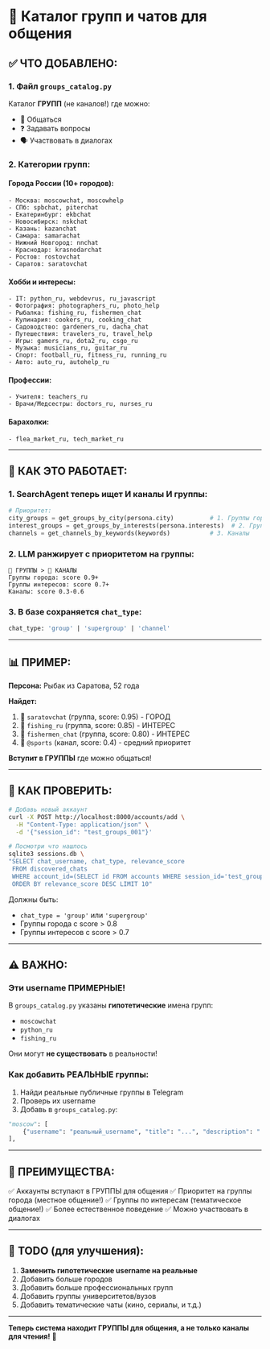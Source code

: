 # 💬 Каталог групп и чатов для общения

## ✅ ЧТО ДОБАВЛЕНО:

### **1. Файл `groups_catalog.py`**

Каталог **ГРУПП** (не каналов!) где можно:
- 💬 Общаться
- ❓ Задавать вопросы  
- 🗣️ Участвовать в диалогах

### **2. Категории групп:**

#### **Города России (10+ городов):**
```
- Москва: moscowchat, moscowhelp
- СПб: spbchat, piterchat
- Екатеринбург: ekbchat
- Новосибирск: nskchat
- Казань: kazanchat
- Самара: samarachat
- Нижний Новгород: nnchat
- Краснодар: krasnodarchat
- Ростов: rostovchat
- Саратов: saratovchat
```

#### **Хобби и интересы:**
```
- IT: python_ru, webdevrus, ru_javascript
- Фотография: photographers_ru, photo_help
- Рыбалка: fishing_ru, fishermen_chat
- Кулинария: cookers_ru, cooking_chat
- Садоводство: gardeners_ru, dacha_chat
- Путешествия: travelers_ru, travel_help
- Игры: gamers_ru, dota2_ru, csgo_ru
- Музыка: musicians_ru, guitar_ru
- Спорт: football_ru, fitness_ru, running_ru
- Авто: auto_ru, autohelp_ru
```

#### **Профессии:**
```
- Учителя: teachers_ru
- Врачи/Медсестры: doctors_ru, nurses_ru
```

#### **Барахолки:**
```
- flea_market_ru, tech_market_ru
```

---

## 🔄 КАК ЭТО РАБОТАЕТ:

### **1. SearchAgent теперь ищет И каналы И группы:**

```python
# Приоритет:
city_groups = get_groups_by_city(persona.city)          # 1. Группы города
interest_groups = get_groups_by_interests(persona.interests)  # 2. Группы интересов
channels = get_channels_by_keywords(keywords)           # 3. Каналы
```

### **2. LLM ранжирует с приоритетом на группы:**

```
💬 ГРУППЫ > 📢 КАНАЛЫ
Группы города: score 0.9+
Группы интересов: score 0.7+
Каналы: score 0.3-0.6
```

### **3. В базе сохраняется `chat_type`:**

```sql
chat_type: 'group' | 'supergroup' | 'channel'
```

---

## 📊 ПРИМЕР:

**Персона:** Рыбак из Саратова, 52 года

**Найдет:**
1. 💬 `saratovchat` (группа, score: 0.95) - ГОРОД
2. 💬 `fishing_ru` (группа, score: 0.85) - ИНТЕРЕС
3. 💬 `fishermen_chat` (группа, score: 0.80) - ИНТЕРЕС
4. 📢 `@sports` (канал, score: 0.4) - средний приоритет

**Вступит в ГРУППЫ** где можно общаться!

---

## 🧪 КАК ПРОВЕРИТЬ:

```bash
# Добавь новый аккаунт
curl -X POST http://localhost:8000/accounts/add \
  -H "Content-Type: application/json" \
  -d '{"session_id": "test_groups_001"}'

# Посмотри что нашлось
sqlite3 sessions.db \
"SELECT chat_username, chat_type, relevance_score 
 FROM discovered_chats 
 WHERE account_id=(SELECT id FROM accounts WHERE session_id='test_groups_001')
 ORDER BY relevance_score DESC LIMIT 10"
```

Должны быть:
- `chat_type = 'group'` или `'supergroup'`
- Группы города с score > 0.8
- Группы интересов с score > 0.7

---

## ⚠️ ВАЖНО:

### **Эти username ПРИМЕРНЫЕ!**

В `groups_catalog.py` указаны **гипотетические** имена групп:
- `moscowchat`
- `python_ru`
- `fishing_ru`

Они могут **не существовать** в реальности!

### **Как добавить РЕАЛЬНЫЕ группы:**

1. Найди реальные публичные группы в Telegram
2. Проверь их username
3. Добавь в `groups_catalog.py`:

```python
"moscow": [
    {"username": "реальный_username", "title": "...", "description": "...", "chat_type": "supergroup"},
],
```

---

## 🎯 ПРЕИМУЩЕСТВА:

✅ Аккаунты вступают в ГРУППЫ для общения
✅ Приоритет на группы города (местное общение!)
✅ Группы по интересам (тематическое общение!)
✅ Более естественное поведение
✅ Можно участвовать в диалогах

---

## 📝 TODO (для улучшения):

1. **Заменить гипотетические username на реальные**
2. Добавить больше городов
3. Добавить больше профессиональных групп
4. Добавить группы университетов/вузов
5. Добавить тематические чаты (кино, сериалы, и т.д.)

---

**Теперь система находит ГРУППЫ для общения, а не только каналы для чтения!** 🎉

